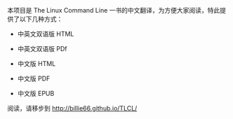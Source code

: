 
本项目是 The Linux Command Line 一书的中文翻译，为方便大家阅读，特此提供了以下几种方式：

* 中英文双语版 HTML

* 中英文双语版 PDf

* 中文版 HTML

* 中文版 PDF

* 中文版 EPUB

阅读，请移步到 <http://billie66.github.io/TLCL/>
